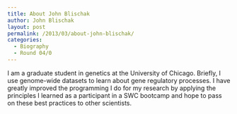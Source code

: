 ```yaml
---
title: About John Blischak
author: John Blischak
layout: post
permalink: /2013/03/about-john-blischak/
categories:
  - Biography
  - Round 04/0
---
```

I am a graduate student in genetics at the University of Chicago. Briefly, I use genome-wide datasets to learn about gene regulatory processes. I have greatly improved the programming I do for my research by applying the principles I learned as a participant in a SWC bootcamp and hope to pass on these best practices to other scientists.